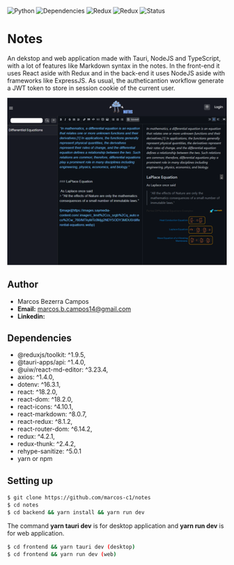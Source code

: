 ![Python](https://img.shields.io/badge/-ReactJs-61DAFB?logo=react&logoColor=white&style=for-the-badge)
![Dependencies](https://shields.io/badge/TypeScript-3178C6?logo=TypeScript&logoColor=FFF&style=flat-square)
![Redux](https://img.shields.io/badge/Redux-593D88?style=for-the-badge&logo=redux&logoColor=white)
![Redux](https://img.shields.io/badge/Express.js-404D59?style=for-the-badge)
![Status](https://img.shields.io/badge/status-up-brightgreen)

# Notes

An dekstop and web application made with Tauri, NodeJS and TypeScript, with a lot of features like Markdown syntax in the notes. In the front-end it uses React aside with Redux and in the back-end it uses NodeJS aside with frameworks like ExpressJS. As usual, the autheticantion workflow generate a JWT token to store in session cookie of the current user. 

![Notes](./app.png)

## Author

* Marcos Bezerra Campos 
* **Email:** marcos.b.campos14@gmail.com
* **Linkedin:**  
## Dependencies

- @reduxjs/toolkit: ^1.9.5,
- @tauri-apps/api: ^1.4.0,
- @uiw/react-md-editor: ^3.23.4,
- axios: ^1.4.0,
- dotenv: ^16.3.1,
- react: ^18.2.0,
- react-dom: ^18.2.0,
- react-icons: ^4.10.1,
- react-markdown: ^8.0.7,
- react-redux: ^8.1.2,
- react-router-dom: ^6.14.2,
- redux: ^4.2.1,
- redux-thunk: ^2.4.2,
- rehype-sanitize: ^5.0.1
- yarn or npm

## Setting up 

```bash
$ git clone https://github.com/marcos-c1/notes 
$ cd notes 
$ cd backend && yarn install && yarn run dev
```
The command **yarn tauri dev** is for desktop application and **yarn run dev** is for web application.

```bash
$ cd frontend && yarn tauri dev (desktop)
$ cd frontend && yarn run dev (web)
```